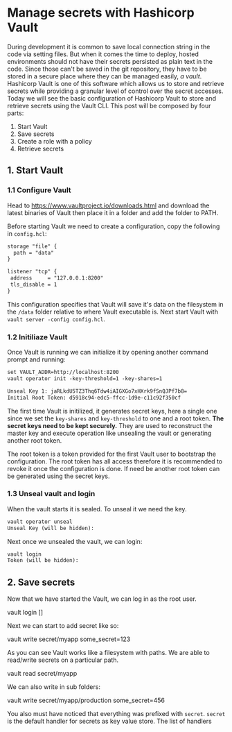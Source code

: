# Manage secrets with Hashicorp Vault

During development it is common to save local connection string in the code via setting files. But when it comes the time to deploy, hosted environments should not have their secrets persisted as plain text in the code.
Since those can't be saved in the git repository, they have to be stored in a secure place where they can be managed easily, _a vault_. Hashicorp Vault is one of this software which allows us to store and retrieve secrets while providing a granular level of control over the secret accesses.
Today we will see the basic configuration of Hashicorp Vault to store and retrieve secrets using the Vault CLI. This post will be composed by four parts:

1. Start Vault
2. Save secrets
3. Create a role with a policy
4. Retrieve secrets

## 1. Start Vault

### 1.1 Configure Vault

Head to https://www.vaultproject.io/downloads.html and download the latest binaries of Vault then place it in a folder and add the folder to PATH.

Before starting Vault we need to create a configuration, copy the following in `config.hcl`:

```txt
storage "file" {
  path = "data"
}

listener "tcp" {
 address     = "127.0.0.1:8200"
 tls_disable = 1
}
```

This configuration specifies that Vault will save it's data on the filesystem in the `/data` folder relative to where Vault executable is.
Next start Vault with `vault server -config config.hcl`.

### 1.2 Initiliaze Vault

Once Vault is running we can initialize it by opening another command prompt and running:

```txt
set VAULT_ADDR=http://localhost:8200
vault operator init -key-threshold=1 -key-shares=1
```

```txt
Unseal Key 1: jaRLkdU5TZ3Thq6Tdw4iAIGXGo7xHXrk9fSnQJPf7b8=
Initial Root Token: d5918c94-edc5-ffcc-1d9e-c11c92f350cf
```

The first time Vault is initilized, it generates secret keys, here a single one since we set the `key-shares` and `key-threshold` to one and a root token.
__The secret keys need to be kept securely.__ They are used to reconstruct the master key and execute operation like unsealing the vault or generating another root token.

The root token is a token provided for the first Vault user to bootstrap the configuration. The root token has all access therefore it is recommended to revoke it once the configuration is done. If need be another root token can be generated using the secret keys.

### 1.3 Unseal vault and login

When the vault starts it is sealed. To unseal it we need the key.

```txt
vault operator unseal
Unseal Key (will be hidden):
```

Next once we unsealed the vault, we can login:

```txt
vault login
Token (will be hidden):
```

## 2. Save secrets

Now that we have started the Vault, we can log in as the root user.


vault login []


Next we can start to add secret like so:


vault write secret/myapp some_secret=123


As you can see Vault works like a filesystem with paths. We are able to read/write secrets on a particular path.


vault read secret/myapp


We can also write in sub folders:


vault write secret/myapp/production some_secret=456


You also must have noticed that everything was prefixed with `secret`. `secret` is the default handler for secrets as key value store.
The list of handlers